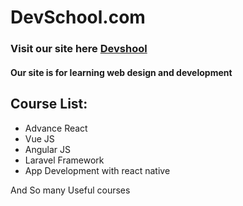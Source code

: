 # DevSchool.com
### Visit our site here [Devshool](https://dev-school.netlify.app/)

#### Our site is for learning web design and development
## Course List: 
* Advance React
* Vue JS
* Angular JS
* Laravel Framework
* App Development with react native

And So many Useful courses 